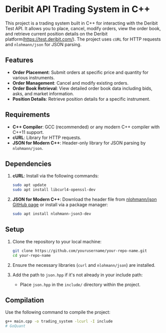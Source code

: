 # Deribit API Trading System in C++

This project is a trading system built in C++ for interacting with the Deribit Test API. It allows you to place, cancel, modify orders, view the order book, and retrieve current position details on the Deribit platform(https://test.deribit.com/). The project uses `cURL` for HTTP requests and `nlohmann/json` for JSON parsing.

## Features

- **Order Placement**: Submit orders at specific price and quantity for various instruments.
- **Order Management**: Cancel and modify existing orders.
- **Order Book Retrieval**: View detailed order book data including bids, asks, and market information.
- **Position Details**: Retrieve position details for a specific instrument.

## Requirements

- **C++ Compiler**: GCC (recommended) or any modern C++ compiler with C++11 support.
- **cURL**: Library for HTTP requests.
- **JSON for Modern C++**: Header-only library for JSON parsing by `nlohmann/json`.

## Dependencies

1. **cURL**: Install via the following commands:
    ```bash
    sudo apt update
    sudo apt install libcurl4-openssl-dev
    ```

2. **JSON for Modern C++**: Download the header file from [nlohmann/json GitHub page](https://github.com/nlohmann/json) or install via a package manager:
    ```bash
    sudo apt install nlohmann-json3-dev
    ```

## Setup

1. Clone the repository to your local machine:
    ```bash
    git clone https://github.com/yourusername/your-repo-name.git
    cd your-repo-name
    ```

2. Ensure the necessary libraries (`curl` and `nlohmann/json`) are installed.

3. Add the path to `json.hpp` if it's not already in your include path:
    - Place `json.hpp` in the `include/` directory within the project.

## Compilation

Use the following command to compile the project:

```bash
g++ main.cpp -o trading_system -lcurl -I include
#   G o Q u a n t 
 
 
